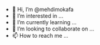 - 👋 Hi, I’m @mehdimokafa
- 👀 I’m interested in ...
- 🌱 I’m currently learning ...
- 💞️ I’m looking to collaborate on ...
- 📫 How to reach me ...

<!---
mehdimokafa/mehdimokafa is a ✨ special ✨ repository because its `README.md` (this file) appears on your GitHub profile.
You can click the Preview link to take a look at your changes.
--->
